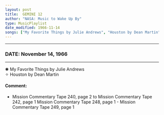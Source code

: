 ```yaml
---
layout: post
title:  GEMINI 12
author: "NASA: Music to Wake Up By"
type: MusicPlaylist
date_modified: 1966-11-14
songs: ["My Favorite Things by Julie Andrews", "Houston by Dean Martin"]
---
```


----
### DATE: November 14, 1966
----
✺ My Favorite Things by Julie Andrews  &nbsp;<br />
✧ Houston by Dean Martin

#### Comment:
* Mission Commentary Tape 240, page 2 to Mission Commentary Tape 242, page 1
Mission Commentary Tape 248, page 1 - Mission Commentary Tape 249, page 1



<br/>
<center>
	<a target="_blank"
	   href="https://twitter.com/intent/tweet?hashtags=Space,NASA,Playlist,NASAWakeupCalls,SpaceProgram&text={{ page.author}}, '{{ page.songs.first }}' {{ page.title }}, {{ page.date | date: '%B %d, %Y' }}. {{ site.url }}{{ page.url }} @nasawakeupcalls">
	   <i class="fab fa-twitter" alt="Tweet this page" style="font-size: 1.3em;"></i>
	</a>
	&nbsp; 	<i class="fas fa-user-astronaut" style="font-size: 1.5em;"></i> &nbsp;
    <a type="amzn" search="'My Favorite Things by Julie Andrews' or 'Houston by Dean Martin'" category="popular music">
        <i class="fab fa-amazon" style="font-size: 1.3em;"></i>
    </a>
</center>
